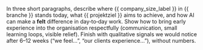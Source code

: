 In three short paragraphs, describe where {{ company_size_label }} in {{ branche }} stands today, 
what {{ projektziel }} aims to achieve, and how AI can make a **felt** difference in day‑to‑day work. 
Show how to bring early experience into the organisation respectfully (communication, small learning loops, visible relief). 
Finish with qualitative signals we would notice after 6–12 weeks (“we feel…”, “our clients experience…”), without numbers.
